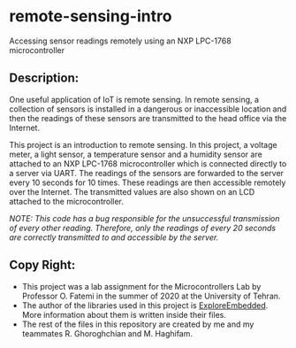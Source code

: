# remote-sensing-intro
Accessing sensor readings remotely using an NXP LPC-1768 microcontroller

## Description:
One useful application of IoT is remote sensing. In remote sensing, a collection of sensors is installed in a dangerous or inaccessible location and then the readings of these sensors are transmitted to the head office via the Internet.

This project is an introduction to remote sensing. In this project, a voltage meter, a light sensor, a temperature sensor and a humidity sensor are attached to an NXP LPC-1768 microcontroller which is connected directly to a server via UART. The readings of the sensors are forwarded to the server every 10 seconds for 10 times. These readings are then accessible remotely over the Internet. The transmitted values are also shown on an LCD attached to the microcontroller.

*NOTE: This code has a bug responsible for the unsuccessful transmission of every other reading. Therefore, only the readings of every 20 seconds are correctly transmitted to and accessible by the server.*

## Copy Right:
* This project was a lab assignment for the Microcontrollers Lab by Professor O. Fatemi in the summer of 2020 at the University of Tehran.
* The author of the libraries used in this project is [ExploreEmbedded](http://www.exploreembedded.com/wiki/). More information about them is written inside their files.
* The rest of the files in this repository are created by me and my teammates R. Ghoroghchian and M. Haghifam.
